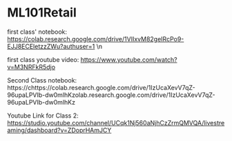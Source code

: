# ML101Retail

first class' notebook: https://colab.research.google.com/drive/1VIIxvM82geIRcPo9-EJJ8ECEletzzZWu?authuser=1 \n

first class youtube video: https://www.youtube.com/watch?v=M3NRFkR5djo

Second Class notebook: https://chttps://colab.research.google.com/drive/1IzUcaXevV7qZ-96upaLPVIb-dw0mlhKzolab.research.google.com/drive/1IzUcaXevV7qZ-96upaLPVIb-dw0mlhKz


Youtube Link for Class 2: https://studio.youtube.com/channel/UCqk1Nj560aNjhCzZrmQMVQA/livestreaming/dashboard?v=ZDoprHAmJCY

